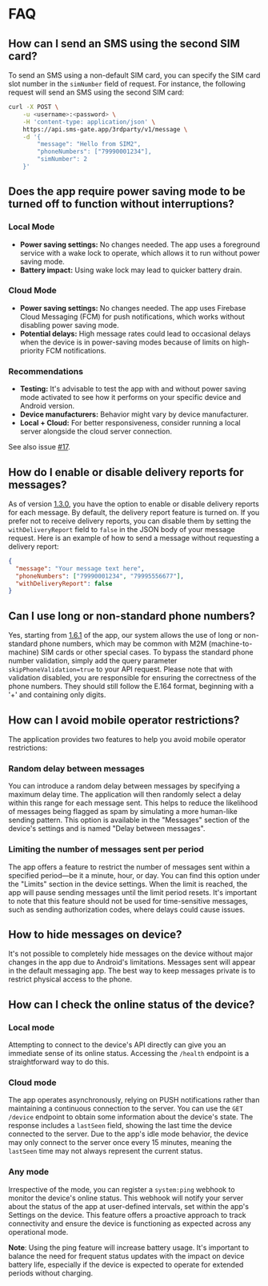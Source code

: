 # FAQ

## How can I send an SMS using the second SIM card?

To send an SMS using a non-default SIM card, you can specify the SIM card slot number in the `simNumber` field of request. For instance, the following request will send an SMS using the second SIM card:

```sh
curl -X POST \
    -u <username>:<password> \
    -H 'content-type: application/json' \
    https://api.sms-gate.app/3rdparty/v1/message \
    -d '{
        "message": "Hello from SIM2",
        "phoneNumbers": ["79990001234"],
        "simNumber": 2
    }'
```

## Does the app require power saving mode to be turned off to function without interruptions?

### Local Mode
- **Power saving settings:** No changes needed. The app uses a foreground service with a wake lock to operate, which allows it to run without power saving mode.
- **Battery impact:** Using wake lock may lead to quicker battery drain.

### Cloud Mode
- **Power saving settings:** No changes needed. The app uses Firebase Cloud Messaging (FCM) for push notifications, which works without disabling power saving mode.
- **Potential delays:** High message rates could lead to occasional delays when the device is in power-saving modes because of limits on high-priority FCM notifications.

### Recommendations
- **Testing:** It's advisable to test the app with and without power saving mode activated to see how it performs on your specific device and Android version.
- **Device manufacturers:** Behavior might vary by device manufacturer.
- **Local + Cloud:** For better responsiveness, consider running a local server alongside the cloud server connection.
  
See also issue [#17](https://github.com/capcom6/android-sms-gateway/issues/17).

## How do I enable or disable delivery reports for messages?

As of version [1.3.0](https://github.com/capcom6/android-sms-gateway/releases/tag/v1.3.0), you have the option to enable or disable delivery reports for each message. By default, the delivery report feature is turned on. If you prefer not to receive delivery reports, you can disable them by setting the `withDeliveryReport` field to `false` in the JSON body of your message request. Here is an example of how to send a message without requesting a delivery report:

```json
{
  "message": "Your message text here",
  "phoneNumbers": ["79990001234", "79995556677"],
  "withDeliveryReport": false
}
```

## Can I use long or non-standard phone numbers?

Yes, starting from [1.6.1](https://github.com/capcom6/android-sms-gateway/releases/tag/v1.6.1) of the app, our system allows the use of long or non-standard phone numbers, which may be common with M2M (machine-to-machine) SIM cards or other special cases. To bypass the standard phone number validation, simply add the query parameter `skipPhoneValidation=true` to your API request. Please note that with validation disabled, you are responsible for ensuring the correctness of the phone numbers. They should still follow the E.164 format, beginning with a '+' and containing only digits.

## How can I avoid mobile operator restrictions?

The application provides two features to help you avoid mobile operator restrictions:

### Random delay between messages

You can introduce a random delay between messages by specifying a maximum delay time. The application will then randomly select a delay within this range for each message sent. This helps to reduce the likelihood of messages being flagged as spam by simulating a more human-like sending pattern. This option is available in the "Messages" section of the device's settings and is named "Delay between messages".

### Limiting the number of messages sent per period

The app offers a feature to restrict the number of messages sent within a specified period—be it a minute, hour, or day. You can find this option under the "Limits" section in the device settings. When the limit is reached, the app will pause sending messages until the limit period resets. It's important to note that this feature should not be used for time-sensitive messages, such as sending authorization codes, where delays could cause issues.

## How to hide messages on device?

It's not possible to completely hide messages on the device without major changes in the app due to Android's limitations. Messages sent will appear in the default messaging app. The best way to keep messages private is to restrict physical access to the phone.

## How can I check the online status of the device?

### Local mode

Attempting to connect to the device's API directly can give you an immediate sense of its online status. Accessing the `/health` endpoint is a straightforward way to do this.

### Cloud mode

The app operates asynchronously, relying on PUSH notifications rather than maintaining a continuous connection to the server. You can use the `GET /device` endpoint to obtain some information about the device's state. The response includes a `lastSeen` field, showing the last time the device connected to the server. Due to the app's idle mode behavior, the device may only connect to the server once every 15 minutes, meaning the `lastSeen` time may not always represent the current status.

### Any mode

Irrespective of the mode, you can register a `system:ping` webhook to monitor the device's online status. This webhook will notify your server about the status of the app at user-defined intervals, set within the app's Settings on the device. This feature offers a proactive approach to track connectivity and ensure the device is functioning as expected across any operational mode.

**Note**: Using the ping feature will increase battery usage. It's important to balance the need for frequent status updates with the impact on device battery life, especially if the device is expected to operate for extended periods without charging.
